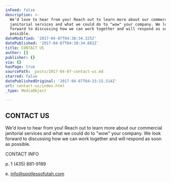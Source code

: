```yaml
---
inFeed: false
description: >-
  We’d love to hear from you! Reach out to learn more about our commercial
  janitorial services and what we could do to "wow" your company. We look
  forward to discussing how we can work together and will respond as soon as
  possible.
dateModified: '2017-04-07T04:38:34.325Z'
datePublished: '2017-04-07T04:38:34.881Z'
title: CONTACT US
author: []
publisher: {}
via: {}
hasPage: true
sourcePath: _posts/2017-04-07-contact-us.md
starred: false
datePublishedOriginal: '2017-04-07T04:33:15.514Z'
url: contact-us/index.html
_type: MediaObject

---
```

## CONTACT US

We'd love to hear from you! Reach out to learn more about our commercial janitorial services and what we could do to "wow" your company. We look forward to discussing how we can work together and will respond as soon as possible.

CONTACT INFO

p. 1 (435) 881-9189

e. info@spotlessofutah.com